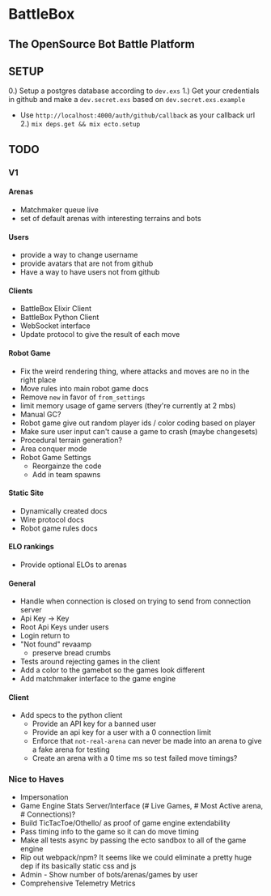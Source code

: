 # BattleBox

## The OpenSource Bot Battle Platform

## SETUP

0.) Setup a postgres database according to `dev.exs`
1.) Get your credentials in github and make a `dev.secret.exs` based on `dev.secret.exs.example` 
  * Use `http://localhost:4000/auth/github/callback` as your callback url
2.) `mix deps.get && mix ecto.setup`

## TODO

### V1

#### Arenas
- Matchmaker queue live
- set of default arenas with interesting terrains and bots
#### Users
- provide a way to change username
- provide avatars that are not from github
- Have a way to have users not from github
#### Clients
- BattleBox Elixir Client
- BattleBox Python Client
- WebSocket interface
- Update protocol to give the result of each move
#### Robot Game
- Fix the weird rendering thing, where attacks and moves are no in the right place
- Move rules into main robot game docs
- Remove `new` in favor of `from_settings`
- limit memory usage of game servers (they're currently at 2 mbs)
- Manual GC?
- Robot game give out random player ids / color coding based on player 
- Make sure user input can't cause a game to crash (maybe changesets)
- Procedural terrain generation?
- Area conquer mode
- Robot Game Settings
  - Reorgainze the code
  - Add in team spawns
#### Static Site
- Dynamically created docs
- Wire protocol docs
- Robot game rules docs
#### ELO rankings
- Provide optional ELOs to arenas
#### General
- Handle when connection is closed on trying to send from connection server
- Api Key -> Key
- Root Api Keys under users
- Login return to
- "Not found" revaamp 
  - preserve bread crumbs
- Tests around rejecting games in the client
- Add a color to the gamebot so the games look different
- Add matchmaker interface to the game engine
#### Client
- Add specs to the python client
  - Provide an API key for a banned user
  - Provide an api key for a user with a 0 connection limit
  - Enforce that `not-real-arena` can never be made into an arena to give a fake arena for testing
  - Create an arena with a 0 time ms so test failed move timings?

### Nice to Haves

- Impersonation
- Game Engine Stats Server/Interface (# Live Games, # Most Active arena, # Connections)?
- Build TicTacToe/Othello/ as proof of game engine extendability
- Pass timing info to the game so it can do move timing
- Make all tests async by passing the ecto sandbox to all of the game engine
- Rip out webpack/npm? It seems like we could eliminate a pretty huge dep if its basically static css and js
- Admin - Show number of bots/arenas/games by user
- Comprehensive Telemetry Metrics
